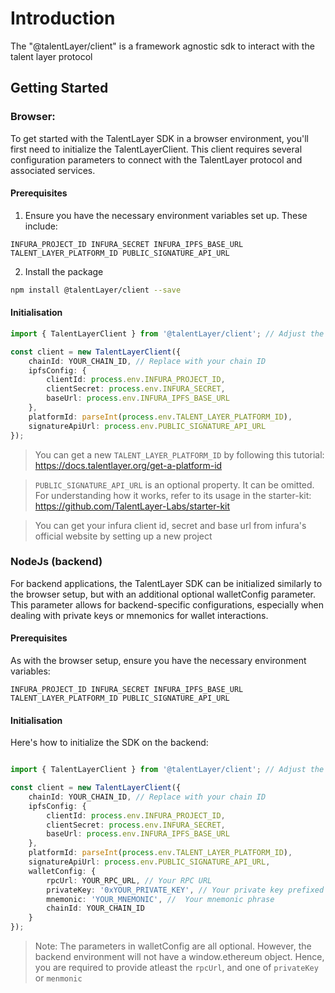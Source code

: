 # Introduction

The "@talentLayer/client" is a framework agnostic sdk to interact with the talent layer protocol

## Getting Started

### Browser:

To get started with the TalentLayer SDK in a browser environment, you'll first need to initialize the TalentLayerClient. This client requires several configuration parameters to connect with the TalentLayer protocol and associated services.

#### Prerequisites

1. Ensure you have the necessary environment variables set up. These include:

`
INFURA_PROJECT_ID
INFURA_SECRET
INFURA_IPFS_BASE_URL
TALENT_LAYER_PLATFORM_ID
PUBLIC_SIGNATURE_API_URL
`

2. Install the package

```bash
npm install @talentLayer/client --save
```

#### Initialisation

```ts
import { TalentLayerClient } from '@talentLayer/client'; // Adjust the import based on the SDK's actual export structure

const client = new TalentLayerClient({
    chainId: YOUR_CHAIN_ID, // Replace with your chain ID
    ipfsConfig: {
        clientId: process.env.INFURA_PROJECT_ID,
        clientSecret: process.env.INFURA_SECRET,
        baseUrl: process.env.INFURA_IPFS_BASE_URL
    },
    platformId: parseInt(process.env.TALENT_LAYER_PLATFORM_ID),
    signatureApiUrl: process.env.PUBLIC_SIGNATURE_API_URL
});

```

> You can get a new `TALENT_LAYER_PLATFORM_ID` by following this tutorial: https://docs.talentlayer.org/get-a-platform-id

> `PUBLIC_SIGNATURE_API_URL` is an optional property. It can be omitted. For understanding how it works, refer to its usage in the starter-kit: https://github.com/TalentLayer-Labs/starter-kit

> You can get your infura client id, secret and base url from infura's official website by setting up a new project


### NodeJs (backend)

For backend applications, the TalentLayer SDK can be initialized similarly to the browser setup, but with an additional optional walletConfig parameter. This parameter allows for backend-specific configurations, especially when dealing with private keys or mnemonics for wallet interactions.

#### Prerequisites

As with the browser setup, ensure you have the necessary environment variables:

`
INFURA_PROJECT_ID
INFURA_SECRET
INFURA_IPFS_BASE_URL
TALENT_LAYER_PLATFORM_ID
PUBLIC_SIGNATURE_API_URL
`


#### Initialisation

Here's how to initialize the SDK on the backend:

```ts

import { TalentLayerClient } from '@talentLayer/client'; // Adjust the import based on the SDK's actual export structure

const client = new TalentLayerClient({
    chainId: YOUR_CHAIN_ID, // Replace with your chain ID
    ipfsConfig: {
        clientId: process.env.INFURA_PROJECT_ID,
        clientSecret: process.env.INFURA_SECRET,
        baseUrl: process.env.INFURA_IPFS_BASE_URL
    },
    platformId: parseInt(process.env.TALENT_LAYER_PLATFORM_ID),
    signatureApiUrl: process.env.PUBLIC_SIGNATURE_API_URL,
    walletConfig: {
        rpcUrl: YOUR_RPC_URL, // Your RPC URL
        privateKey: '0xYOUR_PRIVATE_KEY', // Your private key prefixed with '0x'
        mnemonic: 'YOUR_MNEMONIC', //  Your mnemonic phrase
        chainId: YOUR_CHAIN_ID
    }
});

```

> Note: The parameters in walletConfig are all optional. However, the backend environment will not have a window.ethereum object. Hence, you are required to provide atleast the `rpcUrl`, and one of `privateKey` or `menmonic`








